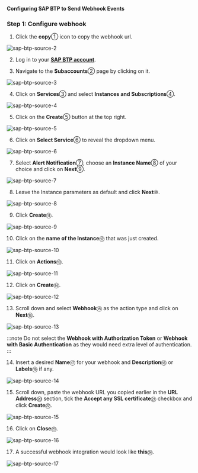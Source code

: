 **Configuring SAP BTP to Send Webhook Events** 

### Step 1: Configure webhook

1. Click the **copy**① icon to copy the webhook url.

![sap-btp-source-2](images/sap-btp-source-2.webp)

2. Log in to your [**SAP BTP account**](https://accounts.sap.com/).

3. Navigate to the **Subaccounts**② page by clicking on it.

![sap-btp-source-3](images/sap-btp-source-3.webp)

4. Click on **Services**③ and select **Instances and Subscriptions**④.

![sap-btp-source-4](images/sap-btp-source-4.webp)

5. Click on the **Create**⑤ button at the top right.

![sap-btp-source-5](images/sap-btp-source-5.webp)

6. Click on **Select Service**⑥ to reveal the dropdown menu.

![sap-btp-source-6](images/sap-btp-source-6.webp)

7. Select **Alert Notification**⑦, choose an **Instance Name**⑧ of your choice and click on **Next**⑨.

![sap-btp-source-7](images/sap-btp-source-7.webp)

8. Leave the Instance parameters as default and click **Next**⑩.

![sap-btp-source-8](images/sap-btp-source-8.webp)

9. Click **Create**⑪.

![sap-btp-source-9](images/sap-btp-source-9.webp)

10. Click on the **name of the Instance**⑫ that was just created.

![sap-btp-source-10](images/sap-btp-source-10.webp)

11. Click on **Actions**⑬.

![sap-btp-source-11](images/sap-btp-source-11.webp)

12. Click on **Create**⑭.

![sap-btp-source-12](images/sap-btp-source-12.webp)

13. Scroll down and select **Webhook**⑮ as the action type and click on **Next**⑯.

![sap-btp-source-13](images/sap-btp-source-13.webp)

:::note
Do not select the **Webhook with Authorization Token** or **Webhook with Basic Authentication** as they would need extra level of authentication.
:::

14. Insert a desired **Name**⑰ for your webhook and **Description**⑱ or **Labels**⑲ if any.

![sap-btp-source-14](images/sap-btp-source-14.webp)

15. Scroll down, paste the webhook URL you copied earlier in the **URL Address**⑳ section, tick the **Accept any SSL certificate**㉑ checkbox and click **Create**㉒.

![sap-btp-source-15](images/sap-btp-source-15.webp)

16. Click on **Close**㉓.

![sap-btp-source-16](images/sap-btp-source-16.webp)

17. A successful webhook integration would look like **this**㉔.

![sap-btp-source-17](images/sap-btp-source-17.webp)
